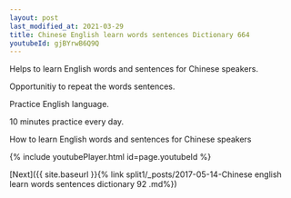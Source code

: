 ```yaml
---
layout: post
last_modified_at: 2021-03-29
title: Chinese English learn words sentences Dictionary 664 
youtubeId: gjBYrwB6Q9Q
---
```

 
 
Helps to learn English words and sentences for Chinese speakers.

Opportunitiy to repeat the words sentences. 

Practice English language. 
 
10 minutes practice every day. 
 
How to learn English words and sentences for Chinese speakers 
 
{% include youtubePlayer.html id=page.youtubeId %}
 
 
[Next]({{ site.baseurl }}{% link  split1/_posts/2017-05-14-Chinese english learn words sentences dictionary 92 .md%})
 
